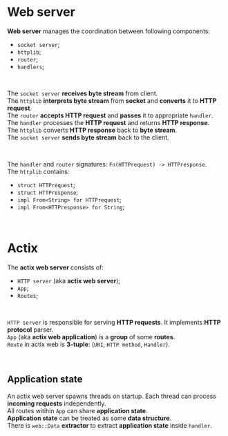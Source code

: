 # Web server
**Web server** manages the coordination between following components:
- `socket server`;
- `httplib`;
- `router`;
- `handlers`;

<br>

The `socket server` **receives byte stream** from client.<br>
The `httplib` **interprets byte stream** from **socket** and **converts** it to **HTTP request**.<br>
The `router` **accepts HTTP request** and **passes** it to appropriate `handler`.<br>
The `handler` processes the **HTTP request** and returns **HTTP response**.<br>
The `httplib` converts **HTTP response** back to **byte stream**.<br>
The `socket server` **sends byte stream** back to the client.<br>

<br>

The `handler` and `router` signatures: `Fn(HTTPrequest) -> HTTPresponse`.<br>
The `httplib` contains:
- `struct HTTPrequest`;
- `struct HTTPresponse`;
- `impl From<String> for HTTPrequest`;
- `impl From<HTTPresponse> for String`;

<br>

# Actix
The **actix web server** consists of:
- `HTTP server` (aka **actix web server**);
- `App`;
- `Routes`;

<br>

`HTTP server` is responsible for serving **HTTP requests**. It implements **HTTP protocol** parser.<br>
`App` (aka **actix web application**) is a **group** of some **routes**.<br>
`Route` in actix web is **3-tuple**: (`URI`, `HTTP method`, `Handler`).<br>

<br>

## Application state
An actix web server spawns threads on startup. Each thread can process **incoming requests** independently.<br>
All routes witihin `App` can share **application state**.<br>
**Application state** can be treated as some **data structure**.<br>
There is `web::Data` **extractor** to extract **application state** inside `handler`.<br>
